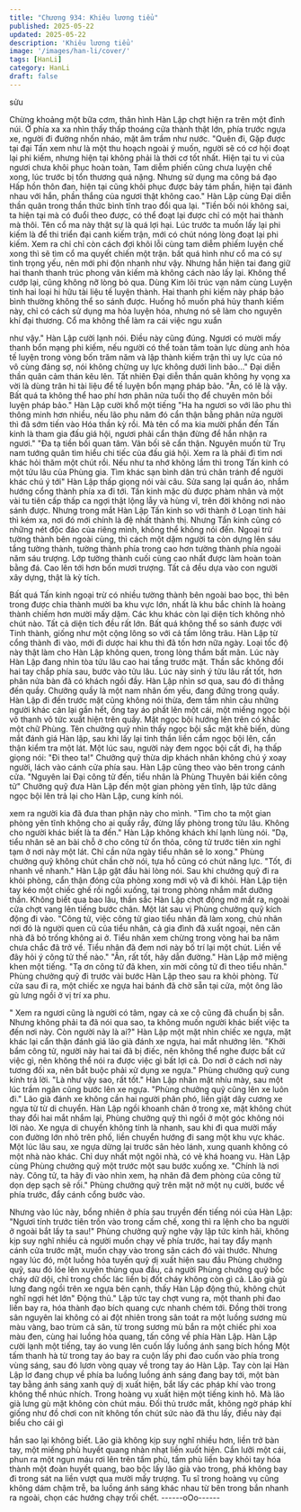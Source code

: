 ```yaml
---
title: "Chương 934: Khiêu lương tiểu"
published: 2025-05-22
updated: 2025-05-22
description: 'Khiêu lương tiểu'
image: '/images/han-li/cover/'
tags: [HanLi]
category: HanLi
draft: false
---
```


sửu

Chừng khoảng một bữa cơm, thân hình Hàn Lập chợt hiện ra trên
một đỉnh núi.
Ở phía xa xa nhìn thấy thấp thoáng cửa thành thật lớn, phía trước
ngựa xe, người đi đường nhốn nháo, mặt âm trầm như nước.
"Quên đi, Gặp được tại đại Tấn xem như là một thu hoạch ngoài ý
muốn, người sẽ có cơ hội đoạt lại phi kiếm, nhưng hiện tại không
phải là thời cơ tốt nhất. Hiện tại tu vi của ngươi chưa khôi phục
hoàn toàn, Tam diễm phiến cũng chưa luyện chế xong, lúc trước
bị tổn thương quá nặng.
Nhưng sử dụng ma công bá đạo Hấp hồn thôn đan, hiện tại cũng
khôi phục được bảy tám phần, hiện tại đánh nhau với hắn, phần
thắng của ngươi thật không cao." Hàn Lập cùng Đại diễn thần
quân trong thần thức bình tĩnh trao đổi qua lại.
"Tiền bối nói không sai, ta hiện tại mà có đuổi theo được, có thể
đoạt lại được chỉ có một hai thành mà thôi. Tên cổ ma này thật sự
là quá lợi hại. Lúc trước ta muốn lấy lại phi kiếm là để thi triển đại
canh kiếm trận, mới có chút nóng lòng đoạt lại phi kiếm. Xem ra
chỉ chỉ còn cách đợi khôi lỗi cùng tam diễm phiếm luyện chế xong
thì sẽ tìm cổ ma quyết chiến một trận. bất quá hình như cổ ma có
sự tình trọng yếu, nên mới phi độn nhanh như vậy. Nhưng hắn
hiện tai đang giữ hai thanh thanh trúc phong vân kiếm mà không
cách nào lấy lại. Không thể cướp lại, cũng không nỡ lòng bỏ qua.
Dùng Kim lôi trúc vạn năm cùng Luyện tinh hai loại hi hữu tài liệu
tế luyện thành. Hai thanh phi kiếm này pháp bảo bình thường
không thể so sánh được. Huống hồ muốn phá hủy thanh kiếm
này, chỉ có cách sử dụng ma hỏa luyện hóa, nhưng nó sẽ làm cho
nguyên khí đại thương. Cổ ma không thể làm ra cái việc ngu xuẩn

như vậy." Hàn Lập cười lạnh nói.
Điều này cũng đúng. Ngươi có mười mấy thanh bổn mạng phi
kiếm, nếu người có thể toàn tâm toàn lực dùng anh hỏa tế luyện
trong vòng bốn trăm năm và lập thành kiếm trận thì uy lực của nó
vô cùng đáng sợ, nói không chừng uy lực không dưới linh bảo..."
Đại diễn thần quân cảm thán kêu lên. Tất nhiên Đại diễn thần
quân không hy vọng xa vời là dùng trân hi tài liệu để tế luyện bổn
mạng pháp bảo.
"Ân, có lẽ là vậy. Bất quá ta không thể hao phí hơn phân nửa tuổi
thọ để chuyên môn bồi luyện pháp bảo." Hàn Lập cười khổ một
tiếng
"Ha ha ngươi so với lão phu thì thông minh hơn nhiều, nếu lão
phu năm đó cẩn thận bằng phân nửa người thì đã sớm tiến vào
Hóa thần kỳ rồi. Mà tên cổ ma kia mười phần đến Tấn kinh là
tham gia đấu giá hội, ngươi phải cẩn thận đừng để hắn nhận ra
ngươi."
"Đa tạ tiền bối quan tâm. Vãn bối sẽ cẩn thận. Nguyên muốn từ
Trụ nam tướng quân tìm hiểu chi tiếc của đấu giá hội. Xem ra là
phải đi tìm nơi khác hỏi thăm một chút rồi. Nếu như ta nhớ không
lầm thì trong Tấn kinh có một tửu lâu của Phùng gia. Tìm khác
sạn bình dân trú chân tránh để người khác chú ý tới" Hàn Lập
thấp giọng nói vài câu. Sửa sang lại quần áo, nhắm hướng cổng
thành phía xa đi tới.
Tấn kinh mặc dù được phàm nhân và một vài tu tiên cấp thấp ca
ngợi thật lộng lẫy và hùng vĩ, trên đời không nơi nào sánh được.
Nhưng trong mắt Hàn Lập Tấn kinh so với thành ở Loạn tinh hải
thì kém xa, nơi đó mới chính là đệ nhất thành thị.
Nhưng Tấn kinh cũng có những nét độc đáo của riêng mình,
không thể không nói đến. Ngoại trừ tường thành bên ngoài cùng,
thì cách một dặm người ta còn dựng lên sáu tầng tường thành,
tường thành phía trong cao hơn tường thành phía ngoài năm sáu
trượng. Lớp tường thành cuối cùng cao nhất được làm hoàn toàn
bằng đá. Cao lên tới hơn bốn mươi trượng. Tất cả đều dựa vào
con người xây dựng, thật là kỳ tích.

Bất quá Tấn kinh ngoại trừ có nhiều tường thành bên ngoài bao
bọc, thì bên trong được chia thành mười ba khu vực lớn, nhất là
khu bắc chính là hoàng thành chiếm hơn mười mấy dặm. Các khu
khác còn lại diện tích không nhỏ chút nào. Tất cả diện tích đều rất
lớn. Bất quá không thể so sánh được với Tinh thành, giống như
một cộng lông so với cả tấm lông trâu. Hàn Lập từ cổng thành đi
vào, mới đi dược hai khu thì đã tốn hơn nữa ngày.
Loại tốc độ này thật làm cho Hàn Lập không quen, trong lòng
thầm bất mãn.
Lúc này Hàn Lập đang nhìn tòa tửu lâu cao hai tầng trước mặt.
Thần sắc không đổi hai tay chắp phía sau, bước vào tửu lâu.
Lúc này sinh ý tửu lâu rất tốt, hơn phân nửa bàn đã có khách ngồi
đầy.
Hàn Lập nhìn sơ qua, sau đó đi thẳng đến quầy. Chưởng quầy là
một nam nhân ốm yếu, đang đứng trong quầy.
Hàn Lập đi đến trước mặt cũng không nói thừa, đem tầm nhìn cảu
những người khác cản lại gần hết, ống tay áo phất lên một cái,
một miếng ngọc bội vô thanh vô tức xuất hiện trên quầy. Mặt ngọc
bội hướng lên trên có khắc một chữ Phùng.
Tên chưởng quỹ nhìn thấy ngọc bội sắc mặt khẽ biến, dùng mắt
đánh giá Hàn lập, sau khi lấy lại tinh thần liền cầm ngọc bội lên,
cẩn thận kiểm tra một lát.
Một lúc sau, người này đem ngọc bội cất đi, hạ thấp giọng nói: "Đi
theo ta!"
Chưởng quỹ thừa dịp khách nhân không chú ý xoay người, lách
vào cánh cửa phía sau. Hàn Lập cũng theo vào bên trong cánh
cửa.
"Nguyên lai Đại công tử đến, tiểu nhân là Phùng Thuyên bái kiến
công tử" Chưởng quỹ đưa Hàn Lập đến một gian phòng yên tĩnh,
lập tức dâng ngọc bội lên trả lại cho Hàn Lập, cung kính nói.

xem ra người kia đã đưa than phận này cho mình.
"Tìm cho ta một gian phòng yên tĩnh không cho ai quấy rầy, đừng
lấy phòng trong tửu lâu. Không cho người khác biết là ta đến."
Hàn Lập không khách khí lạnh lùng nói.
"Dạ, tiểu nhân sẽ an bài chỗ ở cho công tử ổn thỏa, công tử trước
tiên xin nghỉ tạm ở nơi này một lát. Chỉ cần nửa ngày tiểu nhân sẽ
lo xong." Phùng chưởng quỹ không chút chần chờ nói, tựa hồ
cũng có chút năng lực.
"Tốt, đi nhanh về nhanh." Hàn Lập gật đầu hài lòng nói.
Sau khi chưởng quỹ đi ra khỏi phòng, cẩn thận đóng cửa phòng
xong mới vộ vã đi khỏi.
Hàn Lập tiện tay kéo một chiếc ghế rồi ngồi xuống, tại trong
phòng nhắm mắt dưỡng thần.
Không biết qua bao lâu, thần sắc Hàn Lập chợt động mở mắt ra,
ngoài cửa chợt vang lên tiếng bước chân.
Một lát sau vị Phùng chưởng quỹ kích động đi vào.
"Công tử, việc công tử giao tiểu nhân đã làm xong, chủ nhân nơi
đó là người quen cũ của tiểu nhân, cả gia đình đã xuất ngoại, nên
căn nhà đã bỏ trống không ai ở. Tiểu nhân xem chừng trong vòng
hai ba năm chưa chắc đã trở về. Tiểu nhân đã đem nơi này bố trí
lại một chút. Liền về đây hỏi ý công tử thế nào."
"Ân, rất tốt, hãy dẫn đường." Hàn Lập mở miệng khen một tiếng.
"Tạ ơn công tử đã khen, xin mời công tử đi theo tiểu nhân."
Phùng chưởng quỹ đi trước vài bước Hàn Lập theo sau ra khỏi
phòng.
Từ cửa sau đi ra, một chiếc xe ngựa hai bánh đã chờ sẵn tại cửa,
một ông lão gù lưng ngồi ở vị trí xa phu.

" Xem ra ngươi cũng là người có tâm, ngay cả xe cộ cũng đã
chuẩn bị sẵn. Nhưng không phải ta đã nói qua sao, ta không
muốn người khác biết việc ta đến nơi này. Còn người này là ai?"
Hàn Lập một mặt nhìn chiếc xe ngựa, mặt khác lại cẩn thận đánh
giá lão già đánh xe ngựa, hai mắt nhướng lên.
"Khởi bẩm công tử, người này hai tai đã bị điếc, nên không thể
nghe được bất cứ việc gì, nên không thể nói ra được việc gì bất
lợi cả. Do nơi ở cách nơi này tương đối xa, nên bắt buộc phải xử
dụng xe ngựa." Phùng chưởng quỹ cung kính trả lời.
"Là như vậy sao, rất tốt." Hàn Lập nhăn mặt nhíu mày, sau một
lúc trầm ngân cũng bước lên xe ngựa.
"Phùng chưởng quỹ cũng lên xe luôn đi."
Lão già đánh xe không cần hai người phân phó, liền giật dây
cương xe ngựa từ từ di chuyển.
Hàn Lập ngồi khoanh chân ở trong xe, mặt không chút thay đổi
hai mắt nhắm lại, Phùng chưởng quỹ thì ngồi ở một góc không nói
lời nào.
Xe ngựa di chuyển không tính là nhanh, sau khi đi qua mười mấy
con đường lớn nhỏ trên phố, liền chuyển hướng đi sang một khu
vực khác.
Một lúc lâu sau, xe ngựa dừng lại trước sân hẻo lánh, xung quanh
không có một nhà nào khác. Chỉ duy nhất một ngôi nhà, có vẻ khá
hoang vu.
Hàn Lập cùng Phùng chưởng quỹ một trước một sau bước xuống
xe.
"Chính là nơi này. Công tử, ta hãy đi vào nhìn xem, hạ nhân đã
đem phòng của công tử dọn dẹp sạch sẽ rồi." Phùng chưởng quỹ
trên mặt nở một nụ cười, bước về phía trước, đẩy cánh cổng bước
vào.

Nhưng vào lúc này, bổng nhiên ở phía sau truyền đến tiếng nói
của Hàn Lập: "Ngươi tính trước tiên trốn vào trong cấm chế, xong
thì ra lệnh cho ba người ở ngoài bắt lấy ta sau!"
Phùng chưởng quỹ nghe vậy lập tức kinh hãi, không kịp suy nghĩ
nhiều cả người muốn chạy về phía trước, hai tay đẩy mạnh cánh
cửa trước mặt, muốn chạy vào trong sân cách đó vài thước.
Nhưng ngay lúc đó, một luồng hỏa tuyến quỷ dị xuất hiện sau đầu
Phùng chưởng quỹ, sau đó lóe lên xuyên thủng qua đầu, cả người
Phùng chưởng quỹ bốc cháy dữ dội, chỉ trong chốc lác liền bị đốt
cháy không còn gì cả.
Lão già gù lưng đang ngồi trên xe ngựa bên cạnh, thấy Hàn Lập
động thủ, không chút nghĩ ngợi hét lớn" Động thủ."
Lập tức tay chợt vung ra, một thanh phi đao liền bay ra, hóa thành
đạo bích quang cực nhanh chém tới. Đồng thời trong sân nguyên
lai không có ai đột nhiên trong sân toát ra một luồng sương mù
màu vàng, bao trùm cả sân, từ trong sương mù bắn ra một chiếc
phi xoa màu đen, cùng hai luồng hỏa quang, tấn công về phía
Hàn Lập.
Hàn Lập cười lạnh một tiếng, tay áo vung lên cuốn lấy luồng ánh
sang bích hồng
Một tấm thanh hà từ trong tay áo bay ra cuộn lấy phi đao cuốn
vào phía trong vùng sáng, sau đó lươn vòng quay về trong tay áo
Hàn Lập.
Tay còn lại Hàn Lập lơ đang chụp về phía ba luồng luồng ánh
sáng đang bay tới, một bàn tay bằng ánh sáng xanh quỷ dị xuất
hiện, bắt lấy các pháp khí vào trong không thể nhúc nhích.
Trong hoàng vụ xuất hiện một tiếng kinh hô. Mà lão già lưng gù
mặt không còn chút máu.
Đối thủ trước mắt, không ngờ pháp khí giống như đồ chơi con nít
không tốn chút sức nào đã thu lấy, điều này đại biểu cho cái gì

hắn sao lại không biết.
Lão già không kịp suy nghĩ nhiều hơn, liền trở bàn tay, một miếng
phù huyết quang nhàn nhạt liền xuốt hiện. Cắn lưỡi một cái, phun
ra một ngụn máu rơi lên trên tấm phù, tấm phù liền bay khỏi tay
hóa thành một đoàn huyết quang, bao bộc lấy lão già vào trong,
phá không bay đi
trong sát na liền vượt qua mười mấy trượng.
Tu sĩ trong hoàng vụ cũng không dám chậm trễ, ba luồng ánh
sáng khác nhau từ bên trong bắn nhanh ra ngoài, chọn các
hướng chạy trối chết.
------oOo------
